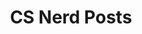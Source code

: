 ---
title: CS Nerd Posts
menu:
  sidebar:
    name: CS Nerd Posts
    identifier: programming-posts
    weight: 300
---